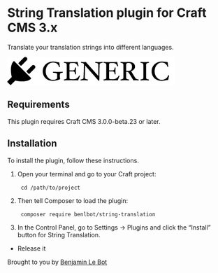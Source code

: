 # String Translation plugin for Craft CMS 3.x

Translate your translation strings into different languages.

![Screenshot](resources/img/plugin-logo.png)

## Requirements

This plugin requires Craft CMS 3.0.0-beta.23 or later.

## Installation

To install the plugin, follow these instructions.

1. Open your terminal and go to your Craft project:

        cd /path/to/project

2. Then tell Composer to load the plugin:

        composer require benlbot/string-translation

3. In the Control Panel, go to Settings → Plugins and click the “Install” button for String Translation.

* Release it

Brought to you by [Benjamin Le Bot](https://github.com/benlbot)
